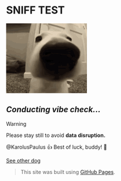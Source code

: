 # **SNIFF TEST**

![Dog close-up](gif/dog.gif)
## *Conducting vibe check...*
> [!WARNING]
> Please stay still to avoid **data disruption.**

@KarolusPaulus :+1: Best of luck, buddy! :dog:

[See other dog](anotherdog.gif)

> This site was built using [GitHub Pages](https://pages.github.com/).